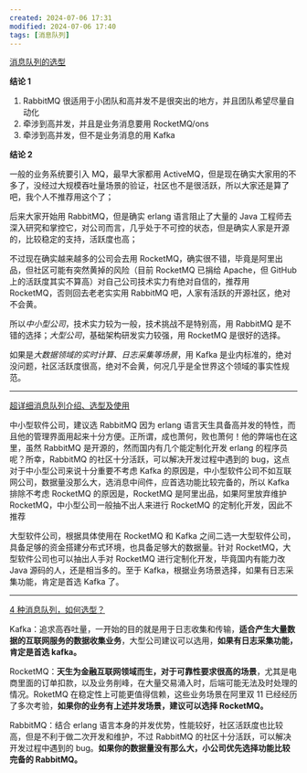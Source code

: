 ```yaml
---
created: 2024-07-06 17:31
modified: 2024-07-06 17:40
tags: [消息队列]
---
```


[消息队列的选型](https://mp.weixin.qq.com/s/sKg7n2P3XKDMUavhNLM7dw)

**结论 1**

1. RabbitMQ 很适用于小团队和高并发不是很突出的地方，并且团队希望尽量自动化
2. 牵涉到高并发，并且是业务消息要用 RocketMQ/ons
3. 牵涉到高并发，但不是业务消息的用 Kafka
    
**结论 2**

一般的业务系统要引入 MQ，最早大家都用 ActiveMQ，但是现在确实大家用的不多了，没经过大规模吞吐量场景的验证，社区也不是很活跃，所以大家还是算了吧，我个人不推荐用这个了；

后来大家开始用 RabbitMQ，但是确实 erlang 语言阻止了大量的 Java 工程师去深入研究和掌控它，对公司而言，几乎处于不可控的状态，但是确实人家是开源的，比较稳定的支持，活跃度也高；

不过现在确实越来越多的公司会去用 RocketMQ，确实很不错，毕竟是阿里出品，但社区可能有突然黄掉的风险（目前 RocketMQ 已捐给 Apache，但 GitHub 上的活跃度其实不算高）对自己公司技术实力有绝对自信的，推荐用 RocketMQ，否则回去老老实实用 RabbitMQ 吧，人家有活跃的开源社区，绝对不会黄。

所以*中小型公司*，技术实力较为一般，技术挑战不是特别高，用 RabbitMQ 是不错的选择；*大型公司*，基础架构研发实力较强，用 RocketMQ 是很好的选择。

如果是*大数据领域的实时计算、日志采集等场景*，用 Kafka 是业内标准的，绝对没问题，社区活跃度很高，绝对不会黄，何况几乎是全世界这个领域的事实性规范。

---

[超详细消息队列介绍、选型及使用](https://mp.weixin.qq.com/s/DxsEQcNgbtTzidxdglERAQ)

中小型软件公司，建议选 RabbitMQ 因为 erlang 语言天生具备高并发的特性，而且他的管理界面用起来十分方便。正所谓，成也萧何，败也萧何！他的弊端也在这里，虽然 RabbitMQ 是开源的，然而国内有几个能定制化开发 erlang 的程序员呢？所幸，RabbitMQ 的社区十分活跃，可以解决开发过程中遇到的 bug，这点对于中小型公司来说十分重要不考虑 Kafka 的原因是，中小型软件公司不如互联网公司，数据量没那么大，选消息中间件，应首选功能比较完备的，所以 Kafka 排除不考虑 RocketMQ 的原因是，RocketMQ 是阿里出品，如果阿里放弃维护 RocketMQ，中小型公司一般抽不出人来进行 RocketMQ 的定制化开发，因此不推荐

大型软件公司，根据具体使用在 RocketMQ 和 Kafka 之间二选一大型软件公司，具备足够的资金搭建分布式环境，也具备足够大的数据量。针对 RocketMQ，大型软件公司也可以抽出人手对 RocketMQ 进行定制化开发，毕竟国内有能力改 Java 源码的人，还是相当多的。至于 Kafka，根据业务场景选择，如果有日志采集功能，肯定是首选 Kafka 了。

---

[4 种消息队列，如何选型？](https://mp.weixin.qq.com/s/xbBatzDcNHgB77gO8GsADw)

Kafka：追求高吞吐量，一开始的目的就是用于日志收集和传输，**适合产生大量数据的互联网服务的数据收集业务**，大型公司建议可以选用，**如果有日志采集功能，肯定是首选 kafka。**

RocketMQ：**天生为金融互联网领域而生，对于可靠性要求很高的场景**，尤其是电商里面的订单扣款，以及业务削峰，在大量交易涌入时，后端可能无法及时处理的情况。RoketMQ 在稳定性上可能更值得信赖，这些业务场景在阿里双 11 已经经历了多次考验，**如果你的业务有上述并发场景，建议可以选择 RocketMQ。**

RabbitMQ：结合 erlang 语言本身的并发优势，性能较好，社区活跃度也比较高，但是不利于做二次开发和维护，不过 RabbitMQ 的社区十分活跃，可以解决开发过程中遇到的 bug。**如果你的数据量没有那么大，小公司优先选择功能比较完备的 RabbitMQ。**
